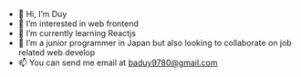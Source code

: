 - 👋 Hi, I’m Duy
- 👀 I’m interested in web frontend
- 🌱 I’m currently learning Reactjs
- 💞️ I’m a junior programmer in Japan but also looking to collaborate on job related web develop
- 📫 You can send me email at baduy9780@gmail.com

